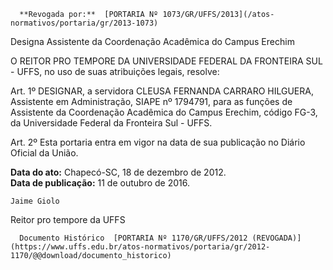       **Revogada por:**  [PORTARIA Nº 1073/GR/UFFS/2013](/atos-normativos/portaria/gr/2013-1073) 

   Designa Assistente da Coordenação Acadêmica do Campus Erechim  

O REITOR PRO TEMPORE DA UNIVERSIDADE FEDERAL DA FRONTEIRA SUL - UFFS, no uso de suas atribuições legais, resolve:

 Art. 1º DESIGNAR, a servidora CLEUSA FERNANDA CARRARO HILGUERA, Assistente em Administração, SIAPE nº 1794791, para as funções de Assistente da Coordenação Acadêmica do Campus Erechim, código FG-3, da Universidade Federal da Fronteira Sul - UFFS.

 Art. 2º Esta portaria entra em vigor na data de sua publicação no Diário Oficial da União.

   **Data do ato:** Chapecó-SC, 18 de dezembro de 2012.   
 **Data de publicação:**  11 de outubro de 2016. 

    Jaime Giolo   
 Reitor pro tempore da UFFS 

      Documento Histórico  [PORTARIA Nº 1170/GR/UFFS/2012 (REVOGADA)](https://www.uffs.edu.br/atos-normativos/portaria/gr/2012-1170/@@download/documento_historico)     
      